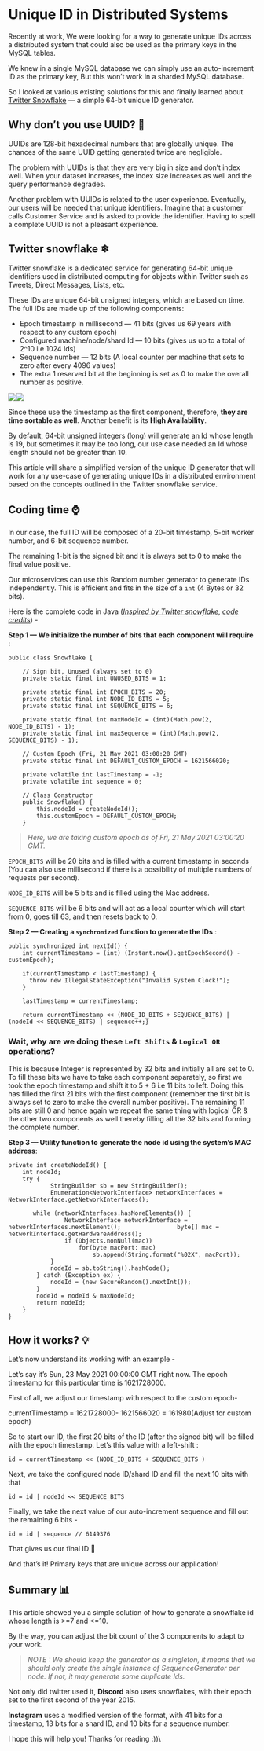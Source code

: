 # Unique ID in Distributed Systems

Recently at work, We were looking for a way to generate unique IDs across a distributed system that could also be used as the primary keys in the MySQL tables.

We knew in a single MySQL database we can simply use an auto-increment ID as the primary key, But this won’t work in a sharded MySQL database.

So I looked at various existing solutions for this and finally learned about [Twitter Snowflake](https://blog.twitter.com/engineering/en\_us/a/2010/announcing-snowflake.html) — a simple 64-bit unique ID generator.

## Why don’t you use UUID? 🤔 <a href="#f47d" id="f47d"></a>

UUIDs are 128-bit hexadecimal numbers that are globally unique. The chances of the same UUID getting generated twice are negligible.

The problem with UUIDs is that they are very big in size and don’t index well. When your dataset increases, the index size increases as well and the query performance degrades.

Another problem with UUIDs is related to the user experience. Eventually, our users will be needed that unique identifiers. Imagine that a customer calls Customer Service and is asked to provide the identifier. Having to spell a complete UUID is not a pleasant experience.

## Twitter snowflake ❄ <a href="#0a94" id="0a94"></a>

Twitter snowflake is a dedicated service for generating 64-bit unique identifiers used in distributed computing for objects within Twitter such as Tweets, Direct Messages, Lists, etc.

These IDs are unique 64-bit unsigned integers, which are based on time. The full IDs are made up of the following components:

* Epoch timestamp in millisecond — 41 bits (gives us 69 years with respect to any custom epoch)
* Configured machine/node/shard Id — 10 bits (gives us up to a total of 2^10 i.e 1024 Ids)
* Sequence number — 12 bits (A local counter per machine that sets to zero after every 4096 values)
* The extra 1 reserved bit at the beginning is set as 0 to make the overall number as positive.

![](https://miro.medium.com/max/60/0\*DXMxmLT0nP5b7n4p?q=20)![](https://miro.medium.com/max/700/0\*DXMxmLT0nP5b7n4p)

Since these use the timestamp as the first component, therefore, **they are time sortable as well**. Another benefit is its **High Availability**.

By default, 64-bit unsigned integers (long) will generate an Id whose length is 19, but sometimes it may be too long, our use case needed an Id whose length should not be greater than 10.

This article will share a simplified version of the unique ID generator that will work for any use-case of generating unique IDs in a distributed environment based on the concepts outlined in the Twitter snowflake service.

## Coding time ⌚ <a href="#32b5" id="32b5"></a>

In our case, the full ID will be composed of a 20-bit timestamp, 5-bit worker number, and 6-bit sequence number.

The remaining 1-bit is the signed bit and it is always set to 0 to make the final value positive.

Our microservices can use this Random number generator to generate IDs independently. This is efficient and fits in the size of a `int` (4 Bytes or 32 bits).

Here is the complete code in Java ([_Inspired by Twitter snowflake_](https://github.com/twitter/snowflake/tree/snowflake-2010)_,_ [_code credits_](https://github.com/callicoder/java-snowflake)) -

**Step 1 — We initialize the number of bits that each component will require** :

```
public class Snowflake {

    // Sign bit, Unused (always set to 0)
    private static final int UNUSED_BITS = 1; 

    private static final int EPOCH_BITS = 20;
    private static final int NODE_ID_BITS = 5;
    private static final int SEQUENCE_BITS = 6;

    private static final int maxNodeId = (int)(Math.pow(2, NODE_ID_BITS) - 1);
    private static final int maxSequence = (int)(Math.pow(2, SEQUENCE_BITS) - 1);

    // Custom Epoch (Fri, 21 May 2021 03:00:20 GMT)
    private static final int DEFAULT_CUSTOM_EPOCH = 1621566020;

    private volatile int lastTimestamp = -1;
    private volatile int sequence = 0;

    // Class Constructor
    public Snowflake() {
        this.nodeId = createNodeId();
        this.customEpoch = DEFAULT_CUSTOM_EPOCH;
    }
```

> _Here, we are taking custom epoch as of Fri, 21 May 2021 03:00:20 GMT._

`EPOCH_BITS` will be 20 bits and is filled with a current timestamp in seconds (You can also use millisecond if there is a possibility of multiple numbers of requests per second).

`NODE_ID_BITS` will be 5 bits and is filled using the Mac address.

`SEQUENCE_BITS` will be 6 bits and will act as a local counter which will start from 0, goes till 63, and then resets back to 0.

**Step 2 — Creating a `synchronized` function to generate the IDs** :

```
public synchronized int nextId() {
    int currentTimestamp = (int) (Instant.now().getEpochSecond() -    customEpoch);

    if(currentTimestamp < lastTimestamp) {
      throw new IllegalStateException("Invalid System Clock!");
    }

    lastTimestamp = currentTimestamp;

    return currentTimestamp << (NODE_ID_BITS + SEQUENCE_BITS) | (nodeId << SEQUENCE_BITS) | sequence++;}
```

### Wait, why are we doing these `Left Shifts` & `Logical OR` operations? <a href="#5529" id="5529"></a>

This is because Integer is represented by 32 bits and initially all are set to 0. To fill these bits we have to take each component separately, so first we took the epoch timestamp and shift it to 5 + 6 i.e 11 bits to left. Doing this has filled the first 21 bits with the first component (remember the first bit is always set to zero to make the overall number positive). The remaining 11 bits are still 0 and hence again we repeat the same thing with logical OR & the other two components as well thereby filling all the 32 bits and forming the complete number.

**Step 3 — Utility function to generate the node id using the system’s MAC address**:

```
private int createNodeId() {
    int nodeId;
    try {
            StringBuilder sb = new StringBuilder();
            Enumeration<NetworkInterface> networkInterfaces = NetworkInterface.getNetworkInterfaces();
     
       while (networkInterfaces.hasMoreElements()) {
                NetworkInterface networkInterface = networkInterfaces.nextElement();                byte[] mac = networkInterface.getHardwareAddress();
                if (Objects.nonNull(mac))
                    for(byte macPort: mac)
                        sb.append(String.format("%02X", macPort));
            }
            nodeId = sb.toString().hashCode();
        } catch (Exception ex) {
            nodeId = (new SecureRandom().nextInt());
        }
        nodeId = nodeId & maxNodeId;
        return nodeId;
    }
}
```

## How it works? 💡 <a href="#a189" id="a189"></a>

Let’s now understand its working with an example -

Let’s say it’s Sun, 23 May 2021 00:00:00 GMT right now. The epoch timestamp for this particular time is 1621728000.

First of all, we adjust our timestamp with respect to the custom epoch-

currentTimestamp = 1621728000- 1621566020 = 161980(Adjust for custom epoch)

So to start our ID, the first 20 bits of the ID (after the signed bit) will be filled with the epoch timestamp. Let’s this value with a left-shift :

`id = currentTimestamp << (NODE_ID_BITS + SEQUENCE_BITS )`

Next, we take the configured node ID/shard ID and fill the next 10 bits with that

`id = id | nodeId << SEQUENCE_BITS`

Finally, we take the next value of our auto-increment sequence and fill out the remaining 6 bits -

`id = id | sequence // 6149376`

That gives us our final ID 🎉

And that’s it! Primary keys that are unique across our application!

## Summary 📊 <a href="#8c03" id="8c03"></a>

This article showed you a simple solution of how to generate a snowflake id whose length is >=7 and <=10.

By the way, you can adjust the bit count of the 3 components to adapt to your work.

> _NOTE : We should keep the generator as a singleton, it means that we should only create the single instance of SequenceGenerator per node. If not, it may generate some duplicate Ids._

Not only did twitter used it, **Discord** also uses snowflakes, with their epoch set to the first second of the year 2015.

**Instagram** uses a modified version of the format, with 41 bits for a timestamp, 13 bits for a shard ID, and 10 bits for a sequence number.

I hope this will help you! Thanks for reading :))\
